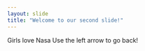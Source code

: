 ```yaml
---
layout: slide
title: "Welcome to our second slide!"
---
```

Girls love Nasa
Use the left arrow to go back!
